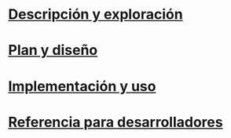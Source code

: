 # [Descripción y exploración](/understand-explore/microsoft-identity-manager-2016.md)
# [Plan y diseño](/plan-design/microsoft-identity-manager-2016-supported-platforms.md)
# [Implementación y uso](/deploy-use/microsoft-identity-manager-deploy.md)
# [Referencia para desarrolladores](/reference/microsoft-identity-manager-2016-developer-reference.md)


<!--HONumber=Apr16_HO4-->


